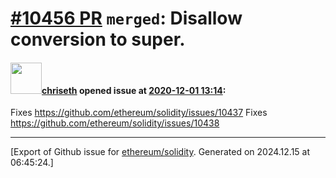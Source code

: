 # [\#10456 PR](https://github.com/ethereum/solidity/pull/10456) `merged`: Disallow conversion to super.

#### <img src="https://avatars.githubusercontent.com/u/9073706?v=4" width="50">[chriseth](https://github.com/chriseth) opened issue at [2020-12-01 13:14](https://github.com/ethereum/solidity/pull/10456):

Fixes https://github.com/ethereum/solidity/issues/10437
Fixes https://github.com/ethereum/solidity/issues/10438




-------------------------------------------------------------------------------



[Export of Github issue for [ethereum/solidity](https://github.com/ethereum/solidity). Generated on 2024.12.15 at 06:45:24.]

